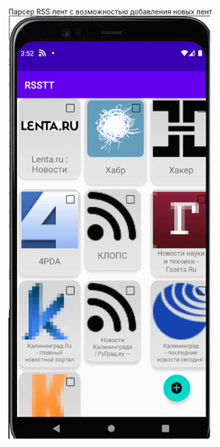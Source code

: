 Парсер RSS лент с возможностью добавления новых лент
![alt text](https://github.com/Taras281/RSSTT/blob/master/RSSTT.png)

